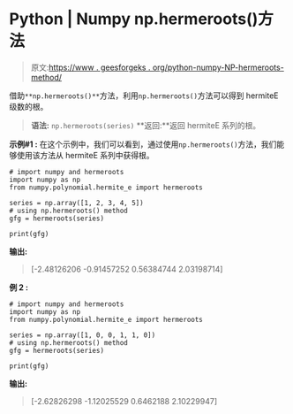 # Python | Numpy np.hermeroots()方法

> 原文:[https://www . geesforgeks . org/python-numpy-NP-hermeroots-method/](https://www.geeksforgeeks.org/python-numpy-np-hermeroots-method/)

借助`**np.hermeroots()**`方法，利用`np.hermeroots()`方法可以得到 hermiteE 级数的根。

> **语法:** `np.hermeroots(series)`
> **返回:**返回 hermiteE 系列的根。

**示例#1 :**
在这个示例中，我们可以看到，通过使用`np.hermeroots()`方法，我们能够使用该方法从 hermiteE 系列中获得根。

```
# import numpy and hermeroots
import numpy as np
from numpy.polynomial.hermite_e import hermeroots

series = np.array([1, 2, 3, 4, 5])
# using np.hermeroots() method
gfg = hermeroots(series)

print(gfg)
```

**输出:**

> [-2.48126206 -0.91457252 0.56384744 2.03198714]

**例 2 :**

```
# import numpy and hermeroots
import numpy as np
from numpy.polynomial.hermite_e import hermeroots

series = np.array([1, 0, 0, 1, 1, 0])
# using np.hermeroots() method
gfg = hermeroots(series)

print(gfg)
```

**输出:**

> [-2.62826298 -1.12025529 0.6462188 2.10229947]